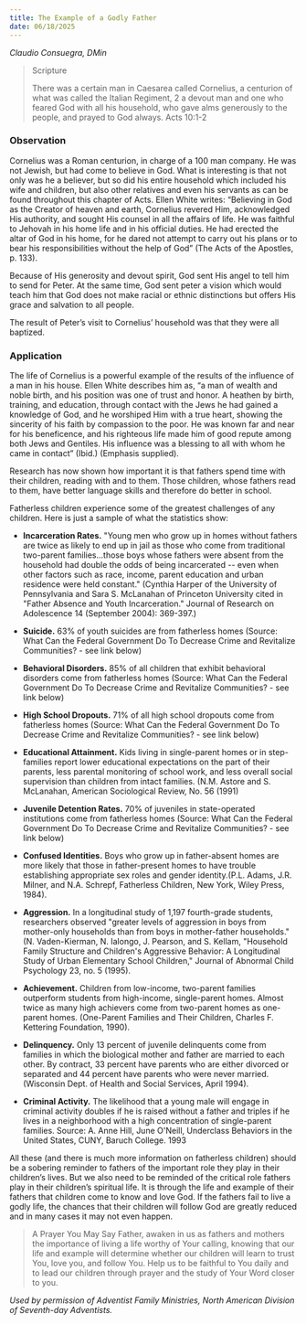 ```yaml
---
title: The Example of a Godly Father
date: 06/18/2025
---
```


_Claudio Consuegra, DMin_

> <p>Scripture</p>
> There was a certain man in Caesarea called Cornelius, a centurion of what was called the Italian Regiment, 2 a devout man and one who feared God with all his household, who gave alms generously to the people, and prayed to God always. Acts 10:1-2

### Observation

Cornelius was a Roman centurion, in charge of a 100 man company. He was not Jewish, but had come to believe in God. What is interesting is that not only was he a believer, but so did his entire household which included his wife and children, but also other relatives and even his servants as can be found throughout this chapter of Acts. Ellen White writes: “Believing in God as the Creator of heaven and earth, Cornelius revered Him, acknowledged His authority, and sought His counsel in all the affairs of life. He was faithful to Jehovah in his home life and in his official duties. He had erected the altar of God in his home, for he dared not attempt to carry out his plans or to bear his responsibilities without the help of God” (The Acts of the Apostles, p. 133).

Because of His generosity and devout spirit, God sent His angel to tell him to send for Peter. At the same time, God sent peter a vision which would teach him that God does not make racial or ethnic distinctions but offers His grace and salvation to all people.

The result of Peter’s visit to Cornelius’ household was that they were all baptized.

### Application

The life of Cornelius is a powerful example of the results of the influence of a man in his house. Ellen White describes him as, “a man of wealth and noble birth, and his position was one of trust and honor. A heathen by birth, training, and education, through contact with the Jews he had gained a knowledge of God, and he worshiped Him with a true heart, showing the sincerity of his faith by compassion to the poor. He was known far and near for his beneficence, and his righteous life made him of good repute among both Jews and Gentiles. His influence was a blessing to all with whom he came in contact” (Ibid.) (Emphasis supplied).

Research has now shown how important it is that fathers spend time with their children, reading with and to them. Those children, whose fathers read to them, have better language skills and therefore do better in school.

Fatherless children experience some of the greatest challenges of any children. Here is just a sample of what the statistics show:

- **Incarceration Rates.** "Young men who grow up in homes without fathers are twice as likely to end up in jail as those who come from traditional two-parent families...those boys whose fathers were absent from the household had double the odds of being incarcerated -- even when other factors such as race, income, parent education and urban residence were held constant." (Cynthia Harper of the University of Pennsylvania and Sara S. McLanahan of Princeton University cited in "Father Absence and Youth Incarceration." Journal of Research on Adolescence 14 (September 2004): 369-397.)

- **Suicide.** 63% of youth suicides are from fatherless homes (Source: What Can the Federal Government Do To Decrease Crime and Revitalize Communities? - see link below)

- **Behavioral Disorders.** 85% of all children that exhibit behavioral disorders come from fatherless homes (Source: What Can the Federal Government Do To Decrease Crime and Revitalize Communities? - see link below)

- **High School Dropouts.** 71% of all high school dropouts come from fatherless homes (Source: What Can the Federal Government Do To Decrease Crime and Revitalize Communities? - see link below)

- **Educational Attainment.** Kids living in single-parent homes or in step-families report lower educational expectations on the part of their parents, less parental monitoring of school work, and less overall social supervision than children from intact families. (N.M. Astore and S. McLanahan, American Sociological Review, No. 56 (1991)

- **Juvenile Detention Rates.** 70% of juveniles in state-operated institutions come from fatherless homes (Source: What Can the Federal Government Do To Decrease Crime and Revitalize Communities? - see link below)

- **Confused Identities.** Boys who grow up in father-absent homes are more likely that those in father-present homes to have trouble establishing appropriate sex roles and gender identity.(P.L. Adams, J.R. Milner, and N.A. Schrepf, Fatherless Children, New York, Wiley Press, 1984).

- **Aggression.** In a longitudinal study of 1,197 fourth-grade students, researchers observed "greater levels of aggression in boys from mother-only households than from boys in mother-father households." (N. Vaden-Kierman, N. Ialongo, J. Pearson, and S. Kellam, "Household Family Structure and Children's Aggressive Behavior: A Longitudinal Study of Urban Elementary School Children," Journal of Abnormal Child Psychology 23, no. 5 (1995).

- **Achievement.** Children from low-income, two-parent families outperform students from high-income, single-parent homes. Almost twice as many high achievers come from two-parent homes as one-parent homes. (One-Parent Families and Their Children, Charles F. Kettering Foundation, 1990).

- **Delinquency.** Only 13 percent of juvenile delinquents come from families in which the biological mother and father are married to each other. By contract, 33 percent have parents who are either divorced or separated and 44 percent have parents who were never married. (Wisconsin Dept. of Health and Social Services, April 1994).

- **Criminal Activity.** The likelihood that a young male will engage in criminal activity doubles if he is raised without a father and triples if he lives in a neighborhood with a high concentration of single-parent families. Source: A. Anne Hill, June O'Neill, Underclass Behaviors in the United States, CUNY, Baruch College. 1993

All these (and there is much more information on fatherless children) should be a sobering reminder to fathers of the important role they play in their children’s lives. But we also need to be reminded of the critical role fathers play in their children’s spiritual life. It is through the life and example of their fathers that children come to know and love God. If the fathers fail to live a godly life, the chances that their children will follow God are greatly reduced and in many cases it may not even happen.

> <callout>A Prayer You May Say</callout>
> Father, awaken in us as fathers and mothers the importance of living a life worthy of Your calling, knowing that our life and example will determine whether our children will learn to trust You, love you, and follow You. Help us to be faithful to You daily and to lead our children through prayer and the study of Your Word closer to you.

_Used by permission of Adventist Family Ministries, North American Division of Seventh-day Adventists._